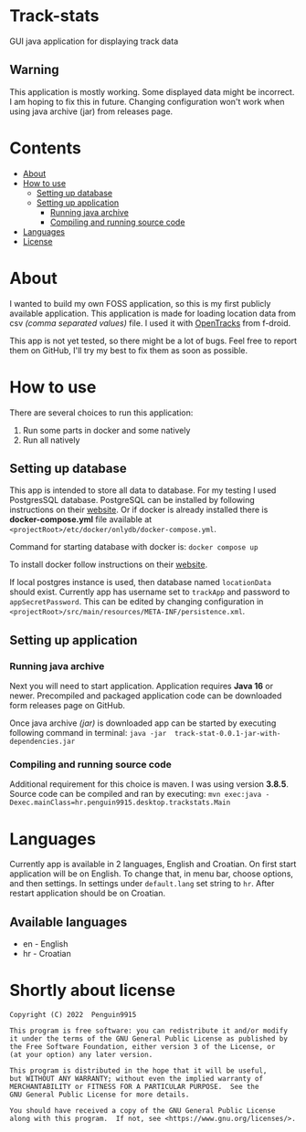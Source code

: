 # Track-stats
GUI java application for displaying track data

## Warning

This application is mostly working. Some displayed data might be incorrect. I am hoping to fix this in future.
Changing configuration won't work when using java archive (jar) from releases page.

# Contents

* [About](#about)
* [How to use](#how-to-use)
    * [Setting up database](#setting-up-database)
    * [Setting up application](#setting-up-application)
        * [Running java archive](#running-java-archive)
        * [Compiling and running source code](#compiling-and-running-source-code)
* [Languages](#languages)
* [License](#shortly-about-license)


# About

I wanted to build my own FOSS application, so this is my first publicly available application. This application is made for loading location data from csv _(comma separated values)_ file. I used it with [OpenTracks](https://f-droid.org/en/packages/de.dennisguse.opentracks/) from f-droid.

This app is not yet tested, so there might be a lot of bugs. Feel free to report them on GitHub, I'll try my best to fix them as soon as possible.

# How to use

There are several choices to run this application:
1. Run some parts in docker and some natively
2. Run all natively

## Setting up database

This app is intended to store all data to database. For my testing I used PostgresSQL database. PostgreSQL can be installed by following instructions on their [website](https://www.postgresql.org/). Or if docker is already installed there is **docker-compose.yml** file available at `<projectRoot>/etc/docker/onlydb/docker-compose.yml`.

Command for starting database with docker is: ```docker compose up```

To install docker follow instructions on their [website](https://www.docker.com/).

If local postgres instance is used, then database named `locationData` should exist. Currently app has username set to `trackApp` and password to `appSecretPassword`. This can be edited by changing configuration in `<projectRoot>/src/main/resources/META-INF/persistence.xml`.

## Setting up application

### Running java archive

Next you will need to start application. Application requires **Java 16** or newer. Precompiled and packaged application code can be downloaded form releases page on GitHub.

Once java archive _(jar)_ is downloaded app can be started by executing following command in terminal: 
```java -jar  track-stat-0.0.1-jar-with-dependencies.jar```

### Compiling and running source code

Additional requirement for this choice is maven. I was using version **3.8.5**.
Source code can be compiled and ran by executing:
```mvn exec:java -Dexec.mainClass=hr.penguin9915.desktop.trackstats.Main```

# Languages

Currently app is available in 2 languages, English and Croatian. On first start application will be on English. To change that, in menu bar, choose options, and then settings. In settings under `default.lang` set string to `hr`. After restart application should be on Croatian.

## Available languages
* en - English
* hr - Croatian

# Shortly about license

    Copyright (C) 2022  Penguin9915

    This program is free software: you can redistribute it and/or modify
    it under the terms of the GNU General Public License as published by
    the Free Software Foundation, either version 3 of the License, or
    (at your option) any later version.

    This program is distributed in the hope that it will be useful,
    but WITHOUT ANY WARRANTY; without even the implied warranty of
    MERCHANTABILITY or FITNESS FOR A PARTICULAR PURPOSE.  See the
    GNU General Public License for more details.

    You should have received a copy of the GNU General Public License
    along with this program.  If not, see <https://www.gnu.org/licenses/>.